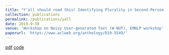 ```yaml
---
title: "Y’all should read this! Identifying Plurality in Second-Person Personal Pronouns in English Texts"
collection: publications
permalink: /publications/yall
date: 2019-9-30
venue: 'Workshop on Noisy User-generated Text (W-NUT), EMNLP workshop'
paperurl: 'https://www.aclweb.org/anthology/D19-5549/'
---
```


[pdf](https://www.aclweb.org/anthology/D19-5549.pdf)
[code](https://github.com/gabrielStanovsky/yall)
